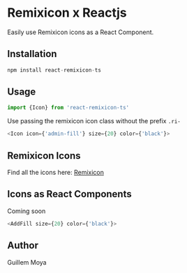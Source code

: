# Remixicon x Reactjs

Easily use Remixicon icons as a React Component.


## Installation
```javascript
npm install react-remixicon-ts
```


## Usage
```javascript
import {Icon} from 'react-remixicon-ts'
```
Use passing the remixicon icon class without the prefix ``.ri-``

```javascript
<Icon icon={'admin-fill'} size={20} color={'black'}>
```


## Remixicon Icons
Find all the icons here:
[Remixicon](https://remixicon.com/)


## Icons as React Components
Coming soon

```javascript
<AddFill size={20} color={'black'}>
```


## Author
Guillem Moya
